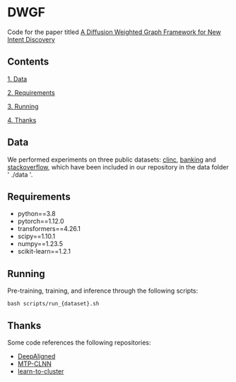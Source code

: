 # DWGF
Code for the paper titled [A Diffusion Weighted Graph Framework for New Intent Discovery](https://arxiv.org/abs/2310.15836)

## Contents
[1. Data](#data)

[2. Requirements](#requirements)

[3. Running](#running)

[4. Thanks](#thanks)

## Data
We performed experiments on three public datasets: [clinc](https://aclanthology.org/D19-1131/), [banking](https://aclanthology.org/2020.nlp4convai-1.5/) and [stackoverflow](https://aclanthology.org/W15-1509/), which have been included in our repository in the data folder ' ./data '.

## Requirements
* python==3.8
* pytorch==1.12.0
* transformers==4.26.1
* scipy==1.10.1
* numpy==1.23.5
* scikit-learn==1.2.1

## Running
Pre-training, training, and inference through the following scripts:
```
bash scripts/run_{dataset}.sh
```

## Thanks
Some code references the following repositories:
* [DeepAligned](https://github.com/thuiar/DeepAligned-Clustering)
* [MTP-CLNN](https://github.com/fanolabs/NID_ACLARR2022)
* [learn-to-cluster](https://github.com/yl-1993/learn-to-cluster)
